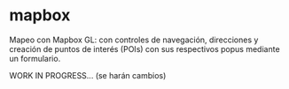 # mapbox

Mapeo con Mapbox GL: con controles de navegación, direcciones y creación de puntos de interés (POIs) con sus respectivos popus mediante un formulario.

WORK IN PROGRESS... (se harán cambios)
